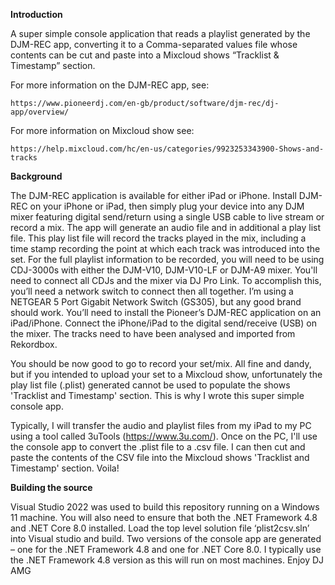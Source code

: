 <b>Introduction</b>

A super simple console application that reads a playlist generated by the DJM-REC app, converting it to a Comma-separated values file whose contents can be cut and paste into a Mixcloud shows “Tracklist & Timestamp” section.

For more information on the DJM-REC app, see:

	https://www.pioneerdj.com/en-gb/product/software/djm-rec/dj-app/overview/

For more information on Mixcloud show see:

	https://help.mixcloud.com/hc/en-us/categories/9923253343900-Shows-and-tracks

<b>Background</b>

The DJM-REC application is available for either iPad or iPhone. Install DJM-REC on your iPhone or iPad, then simply plug your device into any DJM mixer featuring digital send/return using a single USB cable to live stream or record a mix. The app will generate an audio file and in additional a play list file. This play list file will record the tracks played in the mix, including a time stamp recording the point at which each track was introduced into the set. 
For the full playlist information to be recorded, you will need to be using CDJ-3000s with either the DJM-V10, DJM-V10-LF or DJM-A9 mixer. You'll need to connect all CDJs and the mixer via DJ Pro Link. To accomplish this, you’ll need a network switch to connect then all together. I’m using a NETGEAR 5 Port Gigabit Network Switch (GS305), but any good brand should work. You’ll need to install the Pioneer’s DJM-REC application on an iPad/iPhone. Connect the iPhone/iPad to the digital send/receive (USB) on the mixer. The tracks need to have been analysed and imported from Rekordbox. 

You should be now good to go to record your set/mix. All fine and dandy, but if you intended to upload your set to a Mixcloud show, unfortunately the play list file (.plist) generated cannot be used to populate the shows 'Tracklist and Timestamp' section. This is why I wrote this super simple console app. 

Typically, I will transfer the audio and playlist files from my iPad to my PC using a tool called 3uTools (https://www.3u.com/). Once on the PC, I'll use the console app to convert the .plist file to a .csv file. I can then cut and paste the contents of the CSV file into the Mixcloud shows 'Tracklist and Timestamp' section. Voila! 

<b>Building the source</b>

Visual Studio 2022 was used to build this repository running on a Windows 11 machine. You will also need to ensure that both the .NET Framework 4.8 and .NET Core 8.0 installed. 
Load the top level solution file ‘plist2csv.sln’ into Visual studio and build. Two versions of the console app are generated – one for the .NET Framework 4.8 and one for .NET Core 8.0. I typically use the .NET Framework 4.8 version as this will run on most machines.
Enjoy DJ AMG
